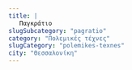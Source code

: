 ```yaml
---
title: |
   Παγκράτιο
slugSubcategory: "pagratio"
category: "Πολεμικές τέχνες"
slugCategory: "polemikes-texnes"
city: "Θεσσαλονίκη"
---
```


